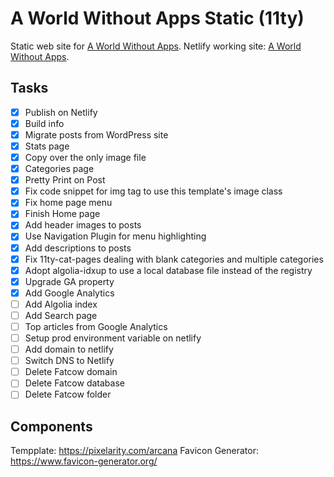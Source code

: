 # A World Without Apps Static (11ty)

Static web site for [A World Without Apps](https://aworldwithoutappc.com).
Netlify working site: [A World Without Apps](https://world-without-apps.netlify.app).

## Tasks

* [x] Publish on Netlify
* [x] Build info
* [x] Migrate posts from WordPress site
* [x] Stats page
* [x] Copy over the only image file
* [x] Categories page 
* [x] Pretty Print on Post
* [x] Fix code snippet for img tag to use this template's image class
* [x] Fix home page menu
* [x] Finish Home page
* [x] Add header images to posts
* [x] Use Navigation Plugin for menu highlighting
* [x] Add descriptions to posts
* [x] Fix 11ty-cat-pages dealing with blank categories and multiple categories
* [x] Adopt algolia-idxup to use a local database file instead of the registry
* [x] Upgrade GA property
* [x] Add Google Analytics
* [ ] Add Algolia index
* [ ] Add Search page
* [ ] Top articles from Google Analytics
* [ ] Setup prod environment variable on netlify
* [ ] Add domain to netlify
* [ ] Switch DNS to Netlify
* [ ] Delete Fatcow domain
* [ ] Delete Fatcow database
* [ ] Delete Fatcow folder

## Components

Tempplate: https://pixelarity.com/arcana
Favicon Generator: https://www.favicon-generator.org/
